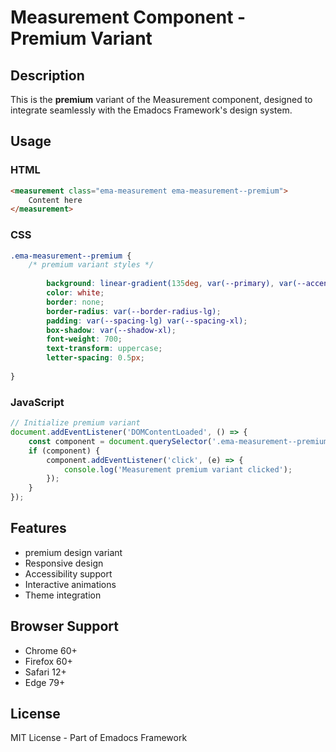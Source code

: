 # Measurement Component - Premium Variant

## Description
This is the **premium** variant of the Measurement component, designed to integrate seamlessly with the Emadocs Framework's design system.

## Usage

### HTML
```html
<measurement class="ema-measurement ema-measurement--premium">
    Content here
</measurement>
```

### CSS
```css
.ema-measurement--premium {
    /* premium variant styles */
    
        background: linear-gradient(135deg, var(--primary), var(--accent));
        color: white;
        border: none;
        border-radius: var(--border-radius-lg);
        padding: var(--spacing-lg) var(--spacing-xl);
        box-shadow: var(--shadow-xl);
        font-weight: 700;
        text-transform: uppercase;
        letter-spacing: 0.5px;
    
}
```

### JavaScript
```javascript
// Initialize premium variant
document.addEventListener('DOMContentLoaded', () => {
    const component = document.querySelector('.ema-measurement--premium');
    if (component) {
        component.addEventListener('click', (e) => {
            console.log('Measurement premium variant clicked');
        });
    }
});
```

## Features
- premium design variant
- Responsive design
- Accessibility support
- Interactive animations
- Theme integration

## Browser Support
- Chrome 60+
- Firefox 60+
- Safari 12+
- Edge 79+

## License
MIT License - Part of Emadocs Framework

